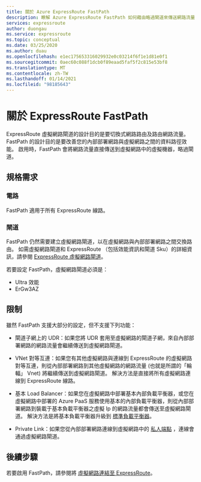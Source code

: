 ```yaml
---
title: 關於 Azure ExpressRoute FastPath
description: 瞭解 Azure ExpressRoute FastPath 如何藉由略過閘道來傳送網路流量
services: expressroute
author: duongau
ms.service: expressroute
ms.topic: conceptual
ms.date: 03/25/2020
ms.author: duau
ms.openlocfilehash: e1ec175653316029932e0c03214f6f1e1d81e0f1
ms.sourcegitcommit: 0aec60c088f1dcb0f89eaad5faf5f2c815e53bf8
ms.translationtype: MT
ms.contentlocale: zh-TW
ms.lasthandoff: 01/14/2021
ms.locfileid: "98185643"
---
```

# <a name="about-expressroute-fastpath"></a>關於 ExpressRoute FastPath

ExpressRoute 虛擬網路閘道的設計目的是要切換式網路路由及路由網路流量。 FastPath 的設計目的是要改善您的內部部署網路與虛擬網路之間的資料路徑效能。 啟用時，FastPath 會將網路流量直接傳送到虛擬網路中的虛擬機器，略過閘道。

## <a name="requirements"></a>規格需求

### <a name="circuits"></a>電路

FastPath 適用于所有 ExpressRoute 線路。

### <a name="gateways"></a>閘道

FastPath 仍然需要建立虛擬網路閘道，以在虛擬網路與內部部署網路之間交換路由。 如需虛擬網路閘道和 ExpressRoute （包括效能資訊和閘道 Sku）的詳細資訊，請參閱 [ExpressRoute 虛擬網路閘道](expressroute-about-virtual-network-gateways.md)。

若要設定 FastPath，虛擬網路閘道必須是：

* Ultra 效能
* ErGw3AZ

## <a name="limitations"></a>限制

雖然 FastPath 支援大部分的設定，但不支援下列功能：

* 閘道子網上的 UDR：如果您將 UDR 套用至虛擬網路的閘道子網，來自內部部署網路的網路流量會繼續傳送到虛擬網路閘道。

* VNet 對等互連：如果您有其他虛擬網路與連線到 ExpressRoute 的虛擬網路對等互連，則從內部部署網路到其他虛擬網路的網路流量 (也就是所謂的「輪輻」 Vnet) 將繼續傳送到虛擬網路閘道。 解決方法是直接將所有虛擬網路連線到 ExpressRoute 線路。

* 基本 Load Balancer：如果您在虛擬網路中部署基本內部負載平衡器，或您在虛擬網路中部署的 Azure PaaS 服務使用基本的內部負載平衡器，則從內部部署網路到裝載于基本負載平衡器之虛擬 Ip 的網路流量都會傳送至虛擬網路閘道。 解決方法是將基本負載平衡器升級到 [標準負載平衡器](../load-balancer/load-balancer-overview.md)。

* Private Link：如果您從內部部署網路連線到虛擬網路中的 [私人端點](../private-link/private-link-overview.md) ，連線會通過虛擬網路閘道。
 
## <a name="next-steps"></a>後續步驟

若要啟用 FastPath，請參閱將 [虛擬網路連結至 ExpressRoute](expressroute-howto-linkvnet-arm.md#configure-expressroute-fastpath)。
